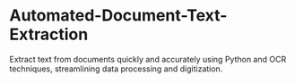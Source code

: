 # Automated-Document-Text-Extraction
Extract text from documents quickly and accurately using Python and OCR techniques, streamlining data processing and digitization.
